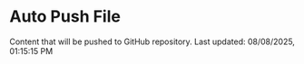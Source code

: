 # Auto Push File

Content that will be pushed to GitHub repository.
Last updated: 08/08/2025, 01:15:15 PM